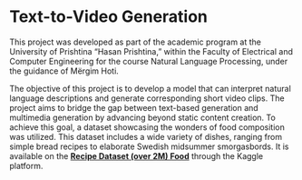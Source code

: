 # Text-to-Video Generation

This project was developed as part of the academic program at the University of Prishtina “Hasan Prishtina,” within the Faculty of Electrical and Computer Engineering for the course Natural Language Processing, under the guidance of Mërgim Hoti.

The objective of this project is to develop a model that can interpret natural language descriptions and generate corresponding short video clips. The project aims to bridge the gap between text-based generation and multimedia generation by advancing beyond static content creation. To achieve this goal, a dataset showcasing the wonders of food composition was utilized. This dataset includes a wide variety of dishes, ranging from simple bread recipes to elaborate Swedish midsummer smorgasbords. It is available on the **[Recipe Dataset (over 2M) Food](https://www.kaggle.com/datasets/wilmerarltstrmberg/recipe-dataset-over-2m)** through the Kaggle platform.




